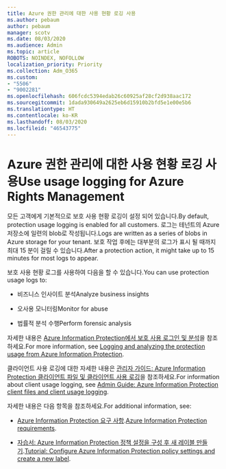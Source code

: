 ```yaml
---
title: Azure 권한 관리에 대한 사용 현황 로깅 사용
ms.author: pebaum
author: pebaum
manager: scotv
ms.date: 08/03/2020
ms.audience: Admin
ms.topic: article
ROBOTS: NOINDEX, NOFOLLOW
localization_priority: Priority
ms.collection: Adm_O365
ms.custom:
- "5506"
- "9002281"
ms.openlocfilehash: 606fcdc5394edab26c60925af28cf2d938aac172
ms.sourcegitcommit: 1dada930649a2625eb6d15910b2bfd5e1e00e5b6
ms.translationtype: HT
ms.contentlocale: ko-KR
ms.lasthandoff: 08/03/2020
ms.locfileid: "46543775"
---
```

# <a name="use-usage-logging-for-azure-rights-management"></a><span data-ttu-id="23791-102">Azure 권한 관리에 대한 사용 현황 로깅 사용</span><span class="sxs-lookup"><span data-stu-id="23791-102">Use usage logging for Azure Rights Management</span></span>

<span data-ttu-id="23791-103">모든 고객에게 기본적으로 보호 사용 현황 로깅이 설정 되어 있습니다.</span><span class="sxs-lookup"><span data-stu-id="23791-103">By default, protection usage logging is enabled for all customers.</span></span> <span data-ttu-id="23791-104">로그는 테넌트의 Azure 저장소에 일련의 blob로 작성됩니다.</span><span class="sxs-lookup"><span data-stu-id="23791-104">Logs are written as a series of blobs in Azure storage for your tenant.</span></span> <span data-ttu-id="23791-105">보호 작업 후에는 대부분의 로그가 표시 될 때까지 최대 15 분이 걸릴 수 있습니다.</span><span class="sxs-lookup"><span data-stu-id="23791-105">After a protection action, it might take up to 15 minutes for most logs to appear.</span></span>

<span data-ttu-id="23791-106">보호 사용 현황 로그를 사용하여 다음을 할 수 있습니다.</span><span class="sxs-lookup"><span data-stu-id="23791-106">You can use protection usage logs to:</span></span>

- <span data-ttu-id="23791-107">비즈니스 인사이트 분석</span><span class="sxs-lookup"><span data-stu-id="23791-107">Analyze business insights</span></span>

- <span data-ttu-id="23791-108">오사용 모니터링</span><span class="sxs-lookup"><span data-stu-id="23791-108">Monitor for abuse</span></span>

- <span data-ttu-id="23791-109">법률적 분석 수행</span><span class="sxs-lookup"><span data-stu-id="23791-109">Perform forensic analysis</span></span>

<span data-ttu-id="23791-110">자세한 내용은 [Azure Information Protection에서 보호 사용 로그인 및 분석](https://docs.microsoft.com/azure/information-protection/log-analyze-usage)을 참조하세요.</span><span class="sxs-lookup"><span data-stu-id="23791-110">For more information, see [Logging and analyzing the protection usage from Azure Information Protection](https://docs.microsoft.com/azure/information-protection/log-analyze-usage).</span></span>

<span data-ttu-id="23791-111">클라이언트 사용 로깅에 대한 자세한 내용은 [관리자 가이드: Azure Information Protection 클라이언트 파일 및 클라이언트 사용 로깅](https://docs.microsoft.com/azure/information-protection/rms-client/client-admin-guide-files-and-logging)을 참조하세요.</span><span class="sxs-lookup"><span data-stu-id="23791-111">For information about client usage logging, see [Admin Guide: Azure Information Protection client files and client usage logging](https://docs.microsoft.com/azure/information-protection/rms-client/client-admin-guide-files-and-logging).</span></span>

<span data-ttu-id="23791-112">자세한 내용은 다음 항목을 참조하세요.</span><span class="sxs-lookup"><span data-stu-id="23791-112">For additional information, see:</span></span>

- <span data-ttu-id="23791-113">[Azure Information Protection 요구 사항](https://docs.microsoft.com/azure/information-protection/get-started/requirements).</span><span class="sxs-lookup"><span data-stu-id="23791-113">[Azure Information Protection requirements](https://docs.microsoft.com/azure/information-protection/get-started/requirements).</span></span>
    
- <span data-ttu-id="23791-114">[자습서: Azure Information Protection 정책 설정을 구성 후 새 레이블 만들기](https://docs.microsoft.com/azure/information-protection/get-started/infoprotect-quick-start-tutorial).</span><span class="sxs-lookup"><span data-stu-id="23791-114">[Tutorial: Configure Azure Information Protection policy settings and create a new label](https://docs.microsoft.com/azure/information-protection/get-started/infoprotect-quick-start-tutorial).</span></span>
